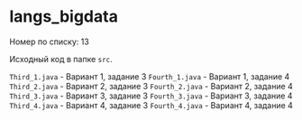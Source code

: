 # langs_bigdata

Номер по списку: 13

Исходный код в папке `src`. 

`Third_1.java` - Вариант 1, задание 3
`Fourth_1.java` - Вариант 1, задание 4
`Third_2.java` - Вариант 2, задание 3
`Fourth_2.java` - Вариант 2, задание 4
`Third_3.java` - Вариант 3, задание 3
`Fourth_3.java` - Вариант 3, задание 4
`Third_4.java` - Вариант 4, задание 3
`Fourth_4.java` - Вариант 4, задание 4